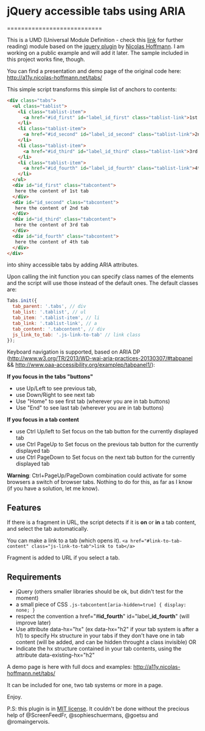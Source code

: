 # jQuery accessible tabs using ARIA
===========================

This is a UMD (Universal Module Definition - check this [link](http://davidbcalhoun.com/2014/what-is-amd-commonjs-and-umd/ "What Is AMD, CommonJS, and UMD? by David Calhoun") for further reading) module based on the [jquery plugin](https://github.com/nico3333fr/jquery-accessible-tabs-aria) by [Nicolas Hoffmann](https://github.com/nico3333fr).
I am working on a public example and will add it later. The sample included in this project works fine, though.

You can find a presentation and demo page of the original code here: http://a11y.nicolas-hoffmann.net/tabs/

This simple script transforms this simple list of anchors to contents:

```html
<div class="tabs">
  <ul class="tablist">
    <li class="tablist-item">
      <a href="#id_first" id="label_id_first" class="tablist-link">1st tab</a>
    </li>
    <li class="tablist-item">
      <a href="#id_second" id="label_id_second" class="tablist-link">2nd tab</a>
    </li>
    <li class="tablist-item">
      <a href="#id_third" id="label_id_third" class="tablist-link">3rd tab</a>
    </li>
    <li class="tablist-item">
      <a href="#id_fourth" id="label_id_fourth" class="tablist-link">4th tab</a>
    </li>
  </ul>
  <div id="id_first" class="tabcontent">
   here the content of 1st tab
  </div>
  <div id="id_second" class="tabcontent">
   here the content of 2nd tab
  </div>
  <div id="id_third" class="tabcontent">
   here the content of 3rd tab
  </div>
  <div id="id_fourth" class="tabcontent">
   here the content of 4th tab
  </div>
</div>
```
into shiny accessible tabs by adding ARIA attributes.

Upon calling the init function you can specify class names of the elements and the script will use those instead of the default ones.
The default classes are:

```javascript
Tabs.init({
  tab_parent: '.tabs', // div
  tab_list: '.tablist', // ul
  tab_item: '.tablist-item', // li
  tab_link: '.tablist-link', // a
  tab_content: '.tabcontent', // div
  js_link_to_tab: '.js-link-to-tab' // link class
});
```

Keyboard navigation is supported, based on ARIA DP (http://www.w3.org/TR/2013/WD-wai-aria-practices-20130307/#tabpanel && http://www.oaa-accessibility.org/examplep/tabpanel1/):

__If you focus in the tabs "buttons"__
- use Up/Left to see previous tab,
- use Down/Right to see next tab
- Use "Home" to see first tab (wherever you are in tab buttons)
- Use "End" to see last tab (wherever you are in tab buttons)

__If you focus in a tab content__
- use Ctrl Up/left to Set focus on the tab button for the currently displayed tab
- use Ctrl PageUp to Set focus on the previous tab button for the currently displayed tab
- use Ctrl PageDown to Set focus on the next tab button for the currently displayed tab

__Warning__: Ctrl+PageUp/PageDown combination could activate for some browsers a switch of browser tabs. Nothing to do for this, as far as I know (if you have a solution, let me know).

## Features

If there is a fragment in URL, the script detects if it is **on** or **in** a tab content, and select the tab automatically.

You can make a link to a tab (which opens it). ```<a href="#link-to-tab-content" class="js-link-to-tab">link to tab</a>```

Fragment is added to URL if you select a tab.

## Requirements

- jQuery (others smaller libraries should be ok, but didn't test for the moment)
- a small piece of CSS `` .js-tabcontent[aria-hidden=true] { display: none; } ``
- respect the convention a href="#**id_fourth**" id="label&#95;**id_fourth**" (will improve later)
- Use attribute data-hx="hx" (ex data-hx="h2" if your tab system is after a h1) to specify Hx structure in your tabs if they don't have one in tab content (will be added, and can be hidden throught a class invisible) OR
- Indicate the hx structure contained in your tab contents, using the attribute data-existing-hx="h2"

A demo page is here with full docs and examples: http://a11y.nicolas-hoffmann.net/tabs/

It can be included for one, two tab systems or more in a page.

Enjoy.

P.S: this plugin is in [MIT license](https://github.com/nico3333fr/jquery-accessible-tabs-aria/blob/master/LICENSE). It couldn't be done without the precious help of @ScreenFeedFr, @sophieschuermans, @goetsu and @romaingervois.
